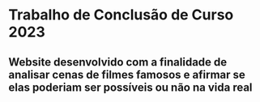 # Trabalho de Conclusão de Curso 2023

## Website desenvolvido com a finalidade de analisar cenas de filmes famosos e afirmar se elas poderiam ser possíveis ou não na vida real
